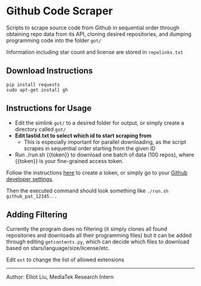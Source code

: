 # Github Code Scraper

Scripts to scrape source code from Github in sequential order through obtaining repo data from its API, cloning desired repositories, and dumping programming code into the folder ```got/```

Information including star count and license are stored in ```repolinks.txt```

## Download Instructions

```
pip install requests
sudo apt-get install gh
```

## Instructions for Usage

+ Edit the simlink ```got/``` to a desired folder for output, or simply create a directory called ```got/```
+ **Edit lastid.txt to select which id to start scraping from**
  + This is especially important for parallel downloading, as the script scrapes in sequential order starting from the given ID
+ Run ./run.sh {{token}} to download one batch of data (100 repos), where {{token}} is your fine-grained access token.

Follow the instructions [here](https://github.blog/2022-10-18-introducing-fine-grained-personal-access-tokens-for-github/#:~:text=Fine%2Dgrained%20PATs%20are%20available,in%20your%20account's%20Developer%20Settings.) to create a token, or simply go to your [Github developer settings](https://github.com/settings/tokens?type=beta). 

Then the executed command should look something like 
```./run.sh github_pat_12345...```

## Adding Filtering

Currently the program does no filtering (it simply clones all found repositories and downloads all their programming files) but it can be added through editing ```getcontents.py```, which can decide which files to download based on stars/language/size/license/etc. 

Edit ```ext``` to change the list of allowed extensions

---

Author: Elliot Liu, MediaTek Research Intern
